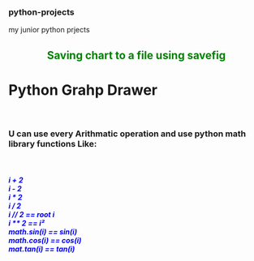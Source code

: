 ### python-projects
my junior python prjects 

<h2 style="color:green" align="center">Saving chart to a file using savefig</h2>

<h1> Python Grahp Drawer</h1><br>
<h3> U can use every Arithmatic operation and use python math library functions Like: </h3><br>
<h5 style="color: blue;">i + 2 <br>i - 2 <br>i * 2 <br>i / 2 <br>i // 2 == root i<br>  i ** 2 == i²<br>math.sin(i) == sin(i)<br>math.cos(i) == cos(i)<br>mat.tan(i) == tan(i)<br></h5>
